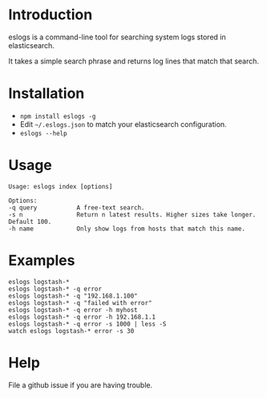 Introduction
===
eslogs is a command-line tool for searching system logs stored in elasticsearch. 

It takes a simple search phrase and returns log lines that match that search.

Installation
===
* `npm install eslogs -g`
* Edit `~/.eslogs.json` to match your elasticsearch configuration.
* `eslogs --help`

Usage
===
```
Usage: eslogs index [options]
  
Options:
-q query           A free-text search.
-s n               Return n latest results. Higher sizes take longer. Default 100.
-h name            Only show logs from hosts that match this name.
```

Examples
===
```
eslogs logstash-*
eslogs logstash-* -q error
eslogs logstash-* -q "192.168.1.100"
eslogs logstash-* -q "failed with error"
eslogs logstash-* -q error -h myhost
eslogs logstash-* -q error -h 192.168.1.1
eslogs logstash-* -q error -s 1000 | less -S
watch eslogs logstash-* error -s 30
```

Help
===
File a github issue if you are having trouble.
